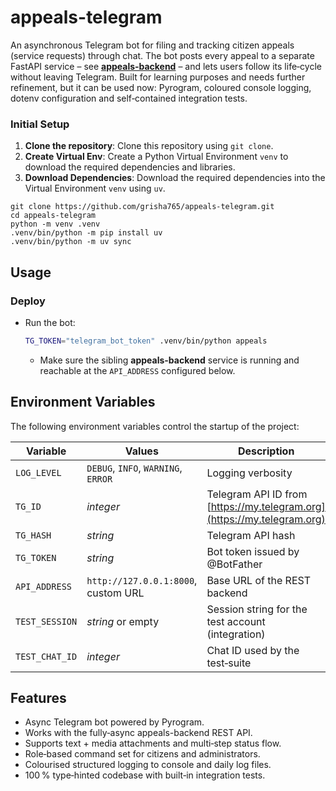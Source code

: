 # appeals-telegram
An asynchronous Telegram bot for filing and tracking citizen appeals (service requests) through chat. The bot posts every appeal to a separate FastAPI service – see **[appeals‑backend](https://github.com/grisha765/appeals-backend)** – and lets users follow its life‑cycle without leaving Telegram. Built for learning purposes and needs further refinement, but it can be used now: Pyrogram, coloured console logging, dotenv configuration and self‑contained integration tests.

### Initial Setup

1. **Clone the repository**: Clone this repository using `git clone`.
2. **Create Virtual Env**: Create a Python Virtual Environment `venv` to download the required dependencies and libraries.
3. **Download Dependencies**: Download the required dependencies into the Virtual Environment `venv` using `uv`.

```shell
git clone https://github.com/grisha765/appeals-telegram.git
cd appeals-telegram
python -m venv .venv
.venv/bin/python -m pip install uv
.venv/bin/python -m uv sync
```

## Usage

### Deploy

- Run the bot:
    ```bash
    TG_TOKEN="telegram_bot_token" .venv/bin/python appeals
    ```
    - Make sure the sibling **appeals-backend** service is running and reachable at the `API_ADDRESS` configured below.

## Environment Variables

The following environment variables control the startup of the project:

| Variable       | Values                              | Description                                                             |
| -------------- | ----------------------------------- | ----------------------------------------------------------------------- |
| `LOG_LEVEL`    | `DEBUG`, `INFO`, `WARNING`, `ERROR` | Logging verbosity                                                       |
| `TG_ID`        | *integer*                           | Telegram API ID from [https://my.telegram.org](https://my.telegram.org) |
| `TG_HASH`      | *string*                            | Telegram API hash                                                       |
| `TG_TOKEN`     | *string*                            | Bot token issued by @BotFather                                          |
| `API_ADDRESS`  | `http://127.0.0.1:8000`, custom URL | Base URL of the REST backend                                            |
| `TEST_SESSION` | *string* or empty                   | Session string for the test account (integration)                       |
| `TEST_CHAT_ID` | *integer*                           | Chat ID used by the test‑suite                                          |

## Features

- Async Telegram bot powered by Pyrogram.
- Works with the fully‑async appeals-backend REST API.
- Supports text + media attachments and multi‑step status flow.
- Role‑based command set for citizens and administrators.
- Colourised structured logging to console and daily log files.
- 100 % type‑hinted codebase with built‑in integration tests.

